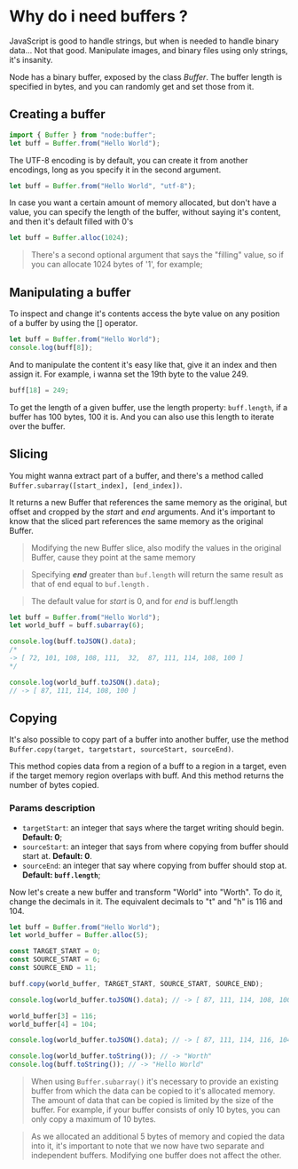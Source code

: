# Why do i need buffers ?

JavaScript is good to handle strings, but when is needed to handle binary data... Not that good. Manipulate images, and binary files using only strings, it's insanity.

Node has a binary buffer, exposed by the class _Buffer_. The buffer length is specified in bytes, and you can randomly get and set those from it.

## Creating a buffer

```js
import { Buffer } from "node:buffer";
let buff = Buffer.from("Hello World");
```

The UTF-8 encoding is by default, you can create it from another encodings, long as you specify it in the second argument.

```js
let buff = Buffer.from("Hello World", "utf-8");
```

In case you want a certain amount of memory allocated, but don't have a value, you can specify the length of the buffer, without saying it's content, and then it's default filled with 0's

```js
let buff = Buffer.alloc(1024);
```

> There's a second optional argument that says the "filling" value, so if you can allocate 1024 bytes of '1', for example;

## Manipulating a buffer

To inspect and change it's contents access the byte value on any position of a buffer by using the [] operator.

```js
let buff = Buffer.from("Hello World");
console.log(buff[8]);
```

And to manipulate the content it's easy like that, give it an index and then assign it. For example, i wanna set the 19th byte to the value 249.

```js
buff[18] = 249;
```

To get the length of a given buffer, use the length property: `buff.length`, if a buffer has 100 bytes, 100 it is. And you can also use this length to iterate over the buffer.

## Slicing

You might wanna extract part of a buffer, and there's a method called `Buffer.subarray([start_index], [end_index])`.

It returns a new Buffer that references the same memory as the original, but offset and cropped by the _start_ and _end_ arguments. And it's important to know that the sliced part references the same memory as the original Buffer.

> Modifying the new Buffer slice, also modify the values in the original Buffer, cause they point at the same memory

> Specifying **_end_** greater than `buf.length` will return the same result as that of end equal to `buf.length` .

> The default value for _start_ is 0, and for _end_ is buff.length

```js
let buff = Buffer.from("Hello World");
let world_buff = buff.subarray(6);

console.log(buff.toJSON().data);
/*
-> [ 72, 101, 108, 108, 111,  32,  87, 111, 114, 108, 100 ]
*/

console.log(world_buff.toJSON().data);
// -> [ 87, 111, 114, 108, 100 ]
```

## Copying

It's also possible to copy part of a buffer into another buffer, use the method `Buffer.copy(target, targetstart, sourceStart, sourceEnd)`.

This method copies data from a region of a buff to a region in a target, even if the target memory region overlaps with buff. And this method returns the number of bytes copied.

### Params description

- `targetStart`: an integer that says where the target writing should begin. **Default: 0**;
- `sourceStart`: an integer that says from where copying from buffer should start at. **Default: 0**.
- `sourceEnd`: an integer that say where copying from buffer should stop at. **Default: `buff.length`**;

Now let's create a new buffer and transform "World" into "Worth". To do it, change the decimals in it. The equivalent decimals to "t" and "h" is 116 and 104.

```js
let buff = Buffer.from("Hello World");
let world_buffer = Buffer.alloc(5);

const TARGET_START = 0;
const SOURCE_START = 6;
const SOURCE_END = 11;

buff.copy(world_buffer, TARGET_START, SOURCE_START, SOURCE_END);

console.log(world_buffer.toJSON().data); // -> [ 87, 111, 114, 108, 100 ]

world_buffer[3] = 116;
world_buffer[4] = 104;

console.log(world_buffer.toJSON().data); // -> [ 87, 111, 114, 116, 104 ]

console.log(world_buffer.toString()); // -> "Worth"
console.log(buff.toString()); // -> "Hello World"
```

> When using `Buffer.subarray()` it's necessary to provide an existing buffer from which the data can be copied to it's allocated memory. The amount of data that can be copied is limited by the size of the buffer. For example, if your buffer consists of only 10 bytes, you can only copy a maximum of 10 bytes.

> As we allocated an additional 5 bytes of memory and copied the data into it, it's important to note that we now have two separate and independent buffers. Modifying one buffer does not affect the other.
